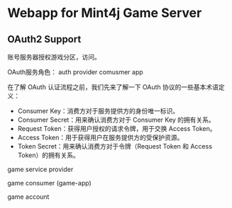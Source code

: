 
Webapp for Mint4j Game Server
=============================



## OAuth2 Support

账号服务器授权游戏分区，访问。

OAuth服务角色：
auth provider
comusmer
app


在了解 OAuth 认证流程之前，我们先来了解一下 OAuth 协议的一些基本术语定义：

- Consumer Key：消费方对于服务提供方的身份唯一标识。
- Consumer Secret：用来确认消费方对于 Consumer Key 的拥有关系。
- Request Token：获得用户授权的请求令牌，用于交换 Access Token。
- Access Token：用于获得用户在服务提供方的受保护资源。
- Token Secret：用来确认消费方对于令牌（Request Token 和 Access Token）的拥有关系。




game service provider

game consumer (game-app)

game account

	


